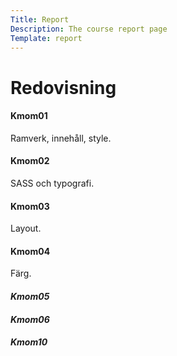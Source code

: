```yaml
---
Title: Report
Description: The course report page
Template: report
---
```


Redovisning
==================

<div class="kmom-box">
<div><h4>Kmom01</h4></div>
<p>Ramverk, innehåll, style.</p>
<a href="report/kmom01"><i class="fas fa-align-justify"></i></a>
</div>

<div class="kmom-box">
<div><h4>Kmom02</h4></div>
<p>SASS och typografi.</p>
<a href="report/kmom02"><i class="fas fa-align-justify"></i></a>
</div>

<div class="kmom-box">
<div><h4>Kmom03</h4></div>
<p>Layout.</p>
<a href="report/kmom03"><i class="fas fa-align-justify"></i></a>
</div>

<div class="kmom-box">
<div><h4>Kmom04</h4></div>
<p>Färg.</p>
<a href="report/kmom04"><i class="fas fa-align-justify"><i></a>
</div>

<div class="kmom-box">
<div><h4>Kmom05</h4></div>
</div>

<div class="kmom-box">
<div><h4>Kmom06</h4></div>
</div>

<div class="kmom-box project">
<div><h4>Kmom10</h4></div>
</div>
